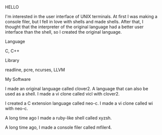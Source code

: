 HELLO

I'm interested in the user interface of UNIX terminals. At first I was making a console filer, but I fell in love with shells and made shells. After that, I thought that the interpreter of the original language had a better user interface than the shell, so I created the original language.

Language

C, C++

Library

readline, pcre, ncurses, LLVM

My Software

I made an original language called clover2. A language that can also be used as a shell. I made a vi clone called vicl with clover2.

I created a C extension language called neo-c. I made a vi clone called wi with neo-c.

A long time ago I made a ruby-like shell called xyzsh.

A long time ago, I made a console filer called mfiler4.
